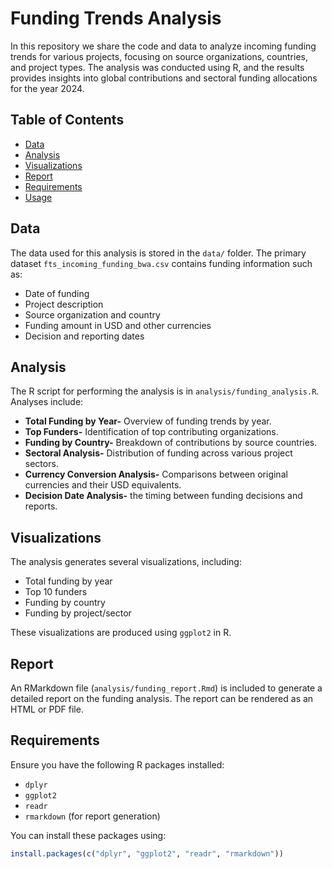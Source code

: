 # Funding Trends Analysis

In this repository we share the code and data to analyze incoming funding trends for various projects, focusing on source organizations, countries, and project types. The analysis was conducted using R, and the results provides insights into global contributions and sectoral funding allocations for the year 2024.

## Table of Contents
- [Data](#data)
- [Analysis](#analysis)
- [Visualizations](#visualizations)
- [Report](#report)
- [Requirements](#requirements)
- [Usage](#usage)

## Data
The data used for this analysis is stored in the `data/` folder. The primary dataset `fts_incoming_funding_bwa.csv` contains funding information such as:
- Date of funding
- Project description
- Source organization and country
- Funding amount in USD and other currencies
- Decision and reporting dates

## Analysis
The R script for performing the analysis is in `analysis/funding_analysis.R`. Analyses include:
- **Total Funding by Year-** Overview of funding trends by year.
- **Top Funders-** Identification of top contributing organizations.
- **Funding by Country-** Breakdown of contributions by source countries.
- **Sectoral Analysis-** Distribution of funding across various project sectors.
- **Currency Conversion Analysis-** Comparisons between original currencies and their USD equivalents.
- **Decision Date Analysis-** the timing between funding decisions and reports.

## Visualizations
The analysis generates several visualizations, including:
- Total funding by year
- Top 10 funders
- Funding by country
- Funding by project/sector

These visualizations are produced using `ggplot2` in R.

## Report
An RMarkdown file (`analysis/funding_report.Rmd`) is included to generate a detailed report on the funding analysis. The report can be rendered as an HTML or PDF file.

## Requirements
Ensure you have the following R packages installed:
- `dplyr`
- `ggplot2`
- `readr`
- `rmarkdown` (for report generation)

You can install these packages using:
```r
install.packages(c("dplyr", "ggplot2", "readr", "rmarkdown"))

